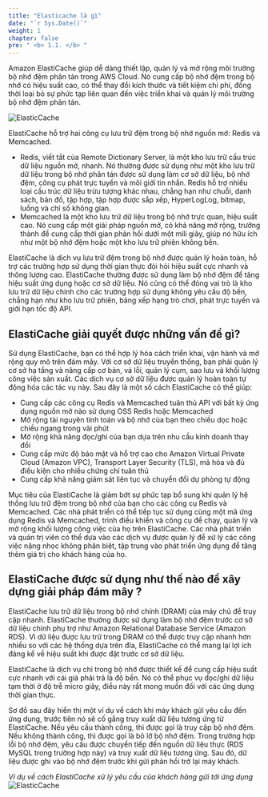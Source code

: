 ```yaml
---
title: "Elasticache là gì"
date: "`r Sys.Date()`"
weight: 1
chapter: false
pre: " <b> 1.1. </b> "
---
```


Amazon ElastiCache giúp dễ dàng thiết lập, quản lý và mở rộng môi trường bộ nhớ đệm phân tán trong AWS Cloud. Nó cung cấp bộ nhớ đệm trong bộ nhớ có hiệu suất cao, có thể thay đổi kích thước và tiết kiệm chi phí, đồng thời loại bỏ sự phức tạp liên quan đến việc triển khai và quản lý môi trường bộ nhớ đệm phân tán.

![ElasticCache](/images/1.introduction/011-ElasticCache.png)

ElastiCache hỗ trợ hai công cụ lưu trữ đệm trong bộ nhớ nguồn mở: Redis và Memcached.

-   Redis, viết tắt của Remote Dictionary Server, là một kho lưu trữ cấu trúc dữ liệu nguồn mở, nhanh. Nó thường được sử dụng như một kho lưu trữ dữ liệu trong bộ nhớ phân tán được sử dụng làm cơ sở dữ liệu, bộ nhớ đệm, công cụ phát trực tuyến và môi giới tin nhắn. Redis hỗ trợ nhiều loại cấu trúc dữ liệu trừu tượng khác nhau, chẳng hạn như chuỗi, danh sách, bản đồ, tập hợp, tập hợp được sắp xếp, HyperLogLog, bitmap, luồng và chỉ số không gian.
-   Memcached là một kho lưu trữ dữ liệu trong bộ nhớ trực quan, hiệu suất cao. Nó cung cấp một giải pháp nguồn mở, có khả năng mở rộng, trưởng thành để cung cấp thời gian phản hồi dưới một mili giây, giúp nó hữu ích như một bộ nhớ đệm hoặc một kho lưu trữ phiên không bền.

ElastiCache là dịch vụ lưu trữ đệm trong bộ nhớ được quản lý hoàn toàn, hỗ trợ các trường hợp sử dụng thời gian thực đòi hỏi hiệu suất cực nhanh và thông lượng cao. ElastiCache thường được sử dụng làm bộ nhớ đệm để tăng hiệu suất ứng dụng hoặc cơ sở dữ liệu. Nó cũng có thể đóng vai trò là kho lưu trữ dữ liệu chính cho các trường hợp sử dụng không yêu cầu độ bền, chẳng hạn như kho lưu trữ phiên, bảng xếp hạng trò chơi, phát trực tuyến và giới hạn tốc độ API.

## ElastiCache giải quyết được những vấn đề gì?

Sử dụng ElastiCache, bạn có thể hợp lý hóa cách triển khai, vận hành và mở rộng quy mô trên đám mây. Với cơ sở dữ liệu truyền thống, bạn phải quản lý cơ sở hạ tầng và nâng cấp cơ bản, vá lỗi, quản lý cụm, sao lưu và khối lượng công việc sản xuất. Các dịch vụ cơ sở dữ liệu được quản lý hoàn toàn tự động hóa các tác vụ này. Sau đây là một số cách ElastiCache có thể giúp:

-   Cung cấp các công cụ Redis và Memcached tuân thủ API với bất kỳ ứng dụng nguồn mở nào sử dụng OSS Redis hoặc Memcached
-   Mở rộng tài nguyên tính toán và bộ nhớ của bạn theo chiều dọc hoặc chiều ngang trong vài phút
-   Mở rộng khả năng đọc/ghi của bạn dựa trên nhu cầu kinh doanh thay đổi
-   Cung cấp mức độ bảo mật và hỗ trợ cao cho Amazon Virtual Private Cloud (Amazon VPC), Transport Layer Security (TLS), mã hóa và đủ điều kiện cho nhiều chứng chỉ tuân thủ
-   Cung cấp khả năng giám sát liên tục và chuyển đổi dự phòng tự động

Mục tiêu của ElastiCache là giảm bớt sự phức tạp bổ sung khi quản lý hệ thống lưu trữ đệm trong bộ nhớ của bạn cho các công cụ Redis và Memcached. Các nhà phát triển có thể tiếp tục sử dụng cùng một mã ứng dụng Redis và Memcached, trình điều khiển và công cụ để chạy, quản lý và mở rộng khối lượng công việc của họ trên ElastiCache. Các nhà phát triển và quản trị viên có thể dựa vào các dịch vụ được quản lý để xử lý các công việc nặng nhọc không phân biệt, tập trung vào phát triển ứng dụng để tăng thêm giá trị cho khách hàng của họ.

## ElastiCache được sử dụng như thế nào để xây dựng giải pháp đám mây ?

ElastiCache lưu trữ dữ liệu trong bộ nhớ chính (DRAM) của máy chủ để truy cập nhanh. ElastiCache thường được sử dụng làm bộ nhớ đệm trước cơ sở dữ liệu chính phụ trợ như Amazon Relational Database Service (Amazon RDS). Vì dữ liệu được lưu trữ trong DRAM có thể được truy cập nhanh hơn nhiều so với các hệ thống dựa trên đĩa, ElastiCache có thể mang lại lợi ích đáng kể về hiệu suất khi được đặt trước cơ sở dữ liệu.

ElastiCache là dịch vụ chỉ trong bộ nhớ được thiết kế để cung cấp hiệu suất cực nhanh với cái giá phải trả là độ bền. Nó có thể phục vụ đọc/ghi dữ liệu tạm thời ở độ trễ micro giây, điều này rất mong muốn đối với các ứng dụng thời gian thực.

Sơ đồ sau đây hiển thị một ví dụ về cách khi máy khách gửi yêu cầu đến ứng dụng, trước tiên nó sẽ cố gắng truy xuất dữ liệu tương ứng từ ElastiCache. Nếu yêu cầu thành công, thì được gọi là truy cập bộ nhớ đệm. Nếu không thành công, thì được gọi là bỏ lỡ bộ nhớ đệm. Trong trường hợp lỗi bộ nhớ đệm, yêu cầu được chuyển tiếp đến nguồn dữ liệu thực (RDS MySQL trong trường hợp này) và truy xuất dữ liệu tương ứng. Sau đó, dữ liệu được ghi vào bộ nhớ đệm trước khi gửi phản hồi trở lại máy khách.

_Ví dụ về cách ElastiCache xử lý yêu cầu của khách hàng gửi tới ứng dụng_
![ElasticCache](/images/1.introduction/011-Example.png)
